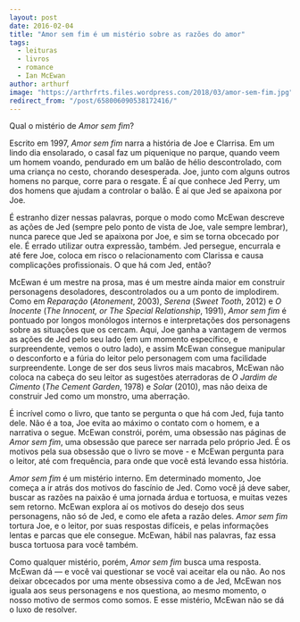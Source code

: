 ```yaml
---
layout: post
date: 2016-02-04
title: "Amor sem fim é um mistério sobre as razões do amor"
tags:
  - leituras
  - livros
  - romance
  - Ian McEwan
author: arthurf
image: "https://arthrfrts.files.wordpress.com/2018/03/amor-sem-fim.jpg"
redirect_from: "/post/658006090538172416/"
---
```


Qual o mistério de _Amor sem fim_?

Escrito em 1997, _Amor sem fim_ narra a história de Joe e Clarrisa. Em um lindo dia ensolarado, o casal faz um piquenique no parque, quando veem um homem voando, pendurado em um balão de hélio descontrolado, com uma criança no cesto, chorando desesperada. Joe, junto com alguns outros homens no parque, corre para o resgate. É aí que conhece Jed Perry, um dos homens que ajudam a controlar o balão. É aí que Jed se apaixona por Joe.

É estranho dizer nessas palavras, porque o modo como McEwan descreve as ações de Jed (sempre pelo ponto de vista de Joe, vale sempre lembrar), nunca parece que Jed se apaixona por Joe, e sim se torna obcecado por ele. É errado utilizar outra expressão, também. Jed persegue, encurrala e até fere Joe, coloca em risco o relacionamento com Clarissa e causa complicações profissionais. O que há com Jed, então?

McEwan é um mestre na prosa, mas é um mestre ainda maior em construir personagens desoladores, descontrolados ou a um ponto de implodirem. Como em _Reparação_ (_Atonement_, 2003), _Serena_ (_Sweet Tooth_, 2012) e _O Inocente_ (_The Innocent, or The Special Relationship_, 1991), _Amor sem fim_ é pontuado por longos monólogos internos e interpretações dos personagens sobre as situações que os cercam. Aqui, Joe ganha a vantagem de vermos as ações de Jed pelo seu lado (em um momento específico, e surpreendente, vemos o outro lado), e assim McEwan consegue manipular o desconforto e a fúria do leitor pelo personagem com uma facilidade surpreendente. Longe de ser dos seus livros mais macabros, McEwan não coloca na cabeça do seu leitor as sugestões aterradoras de _O Jardim de Cimento_ (_The Cement Garden_, 1978) e _Solar_ (2010), mas não deixa de construir Jed como um monstro, uma aberração.

É incrível como o livro, que tanto se pergunta o que há com Jed, fuja tanto dele. Não é a toa, Joe evita ao máximo o contato com o homem, e a narrativa o segue. McEwan constrói, porém, uma obsessão nas páginas de _Amor sem fim_, uma obsessão que parece ser narrada pelo próprio Jed. É os motivos pela sua obsessão que o livro se move - e McEwan pergunta para o leitor, até com frequência, para onde que você está levando essa história.

_Amor sem fim_ é um mistério interno. Em determinado momento, Joe começa a ir atrás dos motivos do fascínio de Jed. Como você já deve saber, buscar as razões na paixão é uma jornada árdua e tortuosa, e muitas vezes sem retorno. McEwan explora aí os motivos do desejo dos seus personagens, não só de Jed, e como ele afeta a razão deles. _Amor sem fim_ tortura Joe, e o leitor, por suas respostas difíceis, e pelas informações lentas e parcas que ele consegue. McEwan, hábil nas palavras, faz essa busca tortuosa para você também.

Como qualquer mistério, porém, _Amor sem fim_ busca uma resposta. McEwan dá — e você vai questionar se você vai aceitar ela ou não. Ao nos deixar obcecados por uma mente obsessiva como a de Jed, McEwan nos iguala aos seus personagens e nos questiona, ao mesmo momento, o nosso motivo de sermos como somos. E esse mistério, McEwan não se dá o luxo de resolver.
